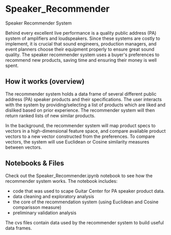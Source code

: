 # Speaker_Recommender
Speaker Recommender System

Behind every excellent live performance is a quality public address (PA) system of amplifiers and loudspeakers.
Since these systems are costly to implement, it is crucial that sound engineers, production managers, and event planners choose their equipment properly to ensure great sound quality. The speaker recommender system uses a buyer's
preferences to recommend new products, saving time and ensuring their money is well spent. 

## How it works (overview)

The recommender system holds a data frame of several different public address (PA) speaker products and their specifications. 
The user interacts with the system by providing/selecting a list of products which are liked and disliked based on prior experience. The recommender system will then return ranked lists of new similar products. 

In the background, the recommender system will map product specs to vectors in a high-dimensional feature space,
and compare available product vectors to a new vector constructed from the preferences.
To compare vectors, the system will use Euclidean or Cosine similarity measures between vectors. 

## Notebooks & Files

Check out the Speaker_Recommender.ipynb notebook to see how the recommender system works. 
The notebook includes:
* code that was used to scape Guitar Center for PA speaker product data.
* data cleaning and exploratory analysis
* the core of the recommendation system (using Euclidean and Cosine comparisson measure)
* preliminary validation analysis

The cvs files contain data used by the recommender system to build useful data frames. 


